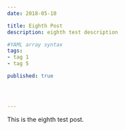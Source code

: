 ```yaml
---
date: 2018-05-10

title: Eighth Post
description: eighth test description

#YAML array syntax
tags:
- tag 1
- tag 5

published: true




---
```


This is the eighth test post.
